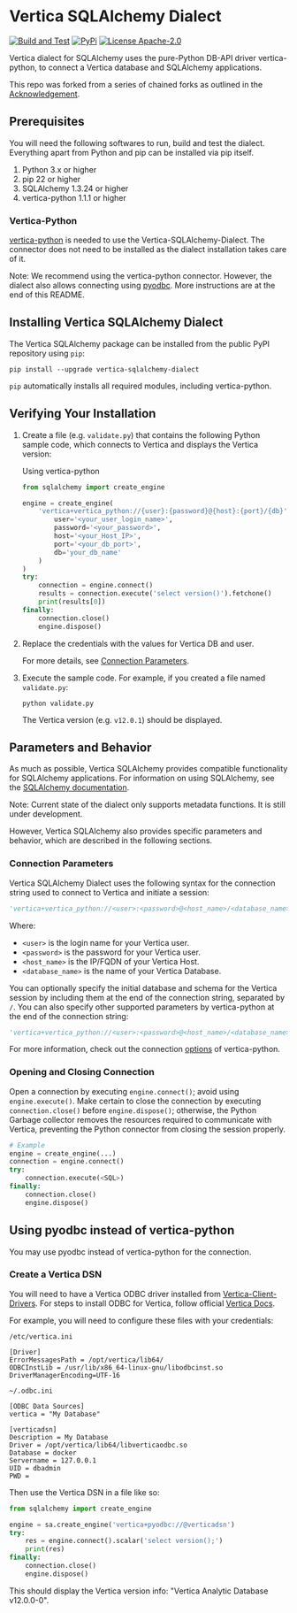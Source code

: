 # Vertica SQLAlchemy Dialect

[![Build and Test](https://github.com/vishalkSimplify/sqlalchemy-vertica-dialect/actions/workflows/dialecttest.yml/badge.svg)](https://github.com/vishalkSimplify/sqlalchemy-vertica-dialect/actions/workflows/dialecttest.yml)
[![PyPi](https://img.shields.io/pypi/v/sqlalchemy-vertica-dialect.svg)](https://pypi.python.org/pypi/sqlalchemy-vertica-dialect/)
[![License Apache-2.0](https://img.shields.io/:license-Apache%202-brightgreen.svg)](http://www.apache.org/licenses/LICENSE-2.0.txt)

Vertica dialect for SQLAlchemy uses the pure-Python DB-API driver vertica-python, to connect a Vertica database and SQLAlchemy applications.

This repo was forked from a series of chained forks as outlined in the [Acknowledgement](https://github.com/vishalkSimplify/sqlalchemy-vertica-dialect/ACKNOWLEDGEMENTS).

## Prerequisites

You will need the following softwares to run, build and test the dialect. Everything apart from Python and pip can be installed via pip itself.

1. Python 3.x or higher
2. pip 22 or higher
3. SQLAlchemy 1.3.24 or higher
4. vertica-python 1.1.1 or higher

### Vertica-Python

[vertica-python](https://github.com/vertica/vertica-python) is needed to use the Vertica-SQLAlchemy-Dialect. The connector does not need to be installed as the dialect installation takes care of it.

Note: We recommend using the vertica-python connector. However, the dialect also allows connecting using [pyodbc](https://pypi.org/project/pyodbc/). More instructions are at the end of this README.


## Installing Vertica SQLAlchemy Dialect

The Vertica SQLAlchemy package can be installed from the public PyPI repository using `pip`:

```shell
pip install --upgrade vertica-sqlalchemy-dialect
```

`pip` automatically installs all required modules, including vertica-python.

## Verifying Your Installation

1. Create a file (e.g. `validate.py`) that contains the following Python sample code,
   which connects to Vertica and displays the Vertica version:

    Using vertica-python
    ```python
    from sqlalchemy import create_engine

    engine = create_engine(
        'vertica+vertica_python://{user}:{password}@{host}:{port}/{db}'.format(
            user='<your_user_login_name>',
            password='<your_password>',
            host='<your_Host_IP>',
            port='<your_db_port>',
            db='your_db_name'
        )
    )
    try:
        connection = engine.connect()
        results = connection.execute('select version()').fetchone()
        print(results[0])
    finally:
        connection.close()
        engine.dispose()
    ```

2. Replace the credentials with the values for Vertica DB and user.

    For more details, see [Connection Parameters](https://github.com/vishalkSimplify/sqlalchemy-vertica-dialect#connection-parameters).

3. Execute the sample code. For example, if you created a file named `validate.py`:

    ```shell
    python validate.py
    ```

    The Vertica version (e.g. `v12.0.1`) should be displayed.

## Parameters and Behavior

As much as possible, Vertica SQLAlchemy provides compatible functionality for SQLAlchemy applications. For information on using SQLAlchemy, see the [SQLAlchemy documentation](http://docs.sqlalchemy.org/en/latest/).

Note: Current state of the dialect only supports metadata functions. It is still under development. 

However, Vertica SQLAlchemy also provides specific parameters and behavior, which are described in the following sections.

### Connection Parameters

Vertica SQLAlchemy Dialect uses the following syntax for the connection string used to connect to Vertica and initiate a session:

```python
'vertica+vertica_python://<user>:<password>@<host_name>/<database_name>'
```

Where:

- `<user>` is the login name for your Vertica user.
- `<password>` is the password for your Vertica user.
- `<host_name>` is the IP/FQDN of your Vertica Host.
- `<database_name>` is the name of your Vertica Database.


You can optionally specify the initial database and schema for the Vertica session by including them at the end of the connection string, separated by `/`. You can also specify other supported parameters by vertica-python at the end of the connection string:

```python
'vertica+vertica_python://<user>:<password>@<host_name>/<database_name>?session_label=sqlalchemy&connection_load_balance=1'
```
For more information, check out the connection [options](https://github.com/vertica/vertica-python#set-properties-with-connection-string) of vertica-python.

### Opening and Closing Connection

Open a connection by executing `engine.connect()`; avoid using `engine.execute()`. Make certain to close the connection by executing `connection.close()` before
`engine.dispose()`; otherwise, the Python Garbage collector removes the resources required to communicate with Vertica, preventing the Python connector from closing the session properly.

```python
# Example
engine = create_engine(...)
connection = engine.connect()
try:
    connection.execute(<SQL>)
finally:
    connection.close()
    engine.dispose()
```

## Using pyodbc instead of vertica-python

You may use pyodbc instead of vertica-python for the connection.

### Create a Vertica DSN 


You will need to have a Vertica ODBC driver installed from [Vertica-Client-Drivers](https://www.vertica.com/download/vertica/client-drivers/). For steps to install ODBC for Vertica, follow official [Vertica Docs](https://www.vertica.com/docs/12.0.x/HTML/Content/Authoring/ConnectingToVertica/ClientODBC/InstallingODBC.htm).

For example, you will need to configure these files with your credentials:

`/etc/vertica.ini`
```
[Driver]
ErrorMessagesPath = /opt/vertica/lib64/
ODBCInstLib = /usr/lib/x86_64-linux-gnu/libodbcinst.so
DriverManagerEncoding=UTF-16
```

`~/.odbc.ini`
```
[ODBC Data Sources]
vertica = "My Database"

[verticadsn]
Description = My Database
Driver = /opt/vertica/lib64/libverticaodbc.so
Database = docker
Servername = 127.0.0.1
UID = dbadmin
PWD =
```


Then use the Vertica DSN in a file like so:
```python
from sqlalchemy import create_engine

engine = sa.create_engine('vertica+pyodbc://@verticadsn')
try:
    res = engine.connect().scalar('select version();')
    print(res)
finally:
    connection.close()
    engine.dispose()

```

This should display the Vertica version info: "Vertica Analytic Database v12.0.0-0".
